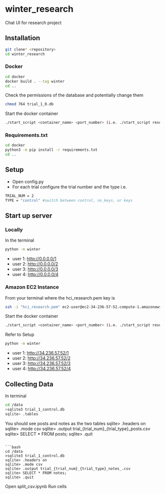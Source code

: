 # winter_research
Chat UI for research project

## Installation
```bash
git clone* <repository>
cd winter_research
```
### Docker
```bash
cd docker
docker build . --tag winter
cd ..
```
Check the permissions of the database and potentially change them 
```bash
chmod 764 trial_1_0.db
```
Start the docker container
```bash
./start_script <container_name> <port_number> (i.e. ./start_script research 1111)
```
### Requirements.txt
```bash
cd docker 
python3 -m pip install -r requirements.txt
cd ..
```
## Setup
- Open config.py
- For each trial configure the trial number and the type i.e.
```bash
TRIAL_NUM = 2
TYPE = "control" #switch between control, no_keys, or keys
```
## Start up server
### Locally
In the terminal
```bash
python -m winter
```
- user 1: http://0.0.0.0/1 
- user 2: http://0.0.0.0/2
- user 3: http://0.0.0.0/3
- user 4: http://0.0.0.0/4
### Amazon EC2 Instance
From your terminal where the hci_research.pem key is
```bash
ssh -i "hci_research.pem" ec2-user@ec2-34-236-57-52.compute-1.amazonaws.com
```
Start the docker container
```bash
./start_script <container_name> <port_number> (i.e. ./start_script research 1111)
```
Refer to Setup
```bash
python -m winter
```
- user 1: http://34.236.57.52/1 
- user 2: http://34.236.57.52/2
- user 3: http://34.236.57.52/3
- user 4: http://34.236.57.52/4

## Collecting Data
In terminal
```bash
cd /data
>sqlite3 trial_1_control.db
sqlite> .tables
```
You should see posts and notes as the two tables
sqlite> .headers on
sqlite> .mode csv
sqlite> .output trial_{trial_num}_{trial_type}_posts.csv
sqlite> SELECT * FROM posts;
sqlite> .quit
```

```bash
cd /data
>sqlite3 trial_1_control.db
sqlite> .headers on
sqlite> .mode csv
sqlite> .output trial_{trial_num}_{trial_type}_notes_.csv
sqlite> SELECT * FROM notes;
sqlite> .quit
```
Open split_csv.ipynb
Run cells
